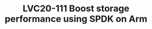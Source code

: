---
categories:
- lvc20
description: Arm servers, an important player in data center technology, are well
  suited for storage workloads. It's critical to explore techniques to improve storage
  performance on Arm servers. This session shares practices to boost storage IO performance
  on Arm servers with SPDK, which get extremely high performance with techniques of
  running at user level, Poll Mode Drivers (PMDs) and shared-nothing design.<br />
  We have done much work to dig what SPDK brings for Arm servers, including using
  SPDK NVMe-over-RDMA to access remote NVMe devices, using SPDK OCF to enhance the
  low speed devices and SPDK Vhost to improve the IOs of virtual machines. And we
  collect many exciting profiling data to share. Besides, optimization has been made
  in base64, CRC and atomic operations utilizing Arm hardware features, which are
  also meaningful to other projects optimization on Arm.<br />
image: /assets/images/featured-images/lvc20/LVC20-111.png
session_id: LVC20-111
session_room: '[Track 3] DataCenter'
session_slot:
  end_time: 2020-09-22 13:50
  start_time: 2020-09-22 13:25
session_speakers:
- speaker_bio: Richael is software engineer from Arm. She has strong expertise in
    cloud storage technology, covering NVMe-oF, kernel, distribute storage system
    and solutions.&lt;br /&gt; Richael has rich experience in workloads profiling,
    tuning and optimization on Arm. As an active contributor to open source community,
    Richael is now focusing on SPDK and Ceph projects.
  speaker_company: arm
  speaker_image: http://avatars.sched.co/3/db/10401313/avatar.jpg.320x320px.jpg?a44
  speaker_name: richael zhuang
  speaker_position: software engineer
  speaker_role: attendee, speaker
session_track: Data Center
tag: session
tags: Data Center
title: LVC20-111 Boost storage performance using SPDK on Arm
---